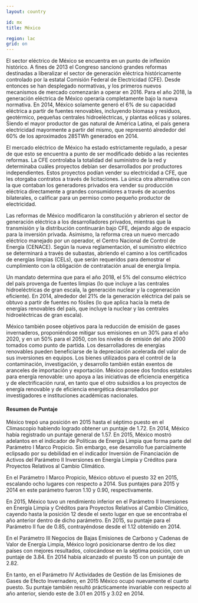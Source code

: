 ```yaml
---
layout: country

id: mx
title: México

region: lac
grid: on
---
```

El sector eléctrico de México se encuentra en un punto de inflexión histórico. A fines de 2013 el Congreso sancionó grandes reformas destinadas a liberalizar el sector de generación eléctrica históricamente controlado por la estatal Comisión Federal de Electricidad (CFE). Desde entonces se han desplegado normativas, y los primeros nuevos mecanismos de mercado comenzarán a operar en 2016. Para el año 2018, la generación eléctrica de México operaría completamente bajo la nueva normativa.
En 2014, México solamente generó el 6% de su capacidad eléctrica a partir de fuentes renovables, incluyendo biomasa y residuos, geotérmico, pequeñas centrales hidroeléctricas, y plantas eólicas y solares. Siendo el mayor productor de gas natural de América Latina, el país genera electricidad mayormente a partir del mismo, que representó alrededor del 60% de los aproximados 285TWh generados en 2014.

El mercado eléctrico de México ha estado estrictamente regulado, a pesar de que esto se encuentra a punto de ser modificado debido a las recientes reformas. La CFE controlaba la totalidad del suministro de la red y determinaba cuáles proyectos debían ser desarrollados por productores independientes. Estos proyectos podían vender su electricidad a CFE, que les otorgaba contratos a través de licitaciones. La única otra alternativa con la que contaban los generadores privados era vender su producción eléctrica directamente a grandes consumidores a través de acuerdos bilaterales, o calificar para un permiso como pequeño productor de electricidad.

Las reformas de México modificaron la constitución y abrieron el sector de generación eléctrica a los desarrolladores privados, mientras que la transmisión y la distribución continuarán bajo CFE, dejando algo de espacio para la inversión privada. Asimismo, la reforma crea un nuevo mercado eléctrico manejado por un operador, el Centro Nacional de Control de Energía (CENACE). Según la nueva reglamentación, el suministro eléctrico se determinará a través de subastas, abriendo el camino a los certificados de energías limpias (CELs), que serán requeridos para demostrar el cumplimiento con la obligación de contratación anual de energía limpia.

Un mandato determina que para el año 2018, el 5% del consumo eléctrico del país provenga de fuentes limpias (lo que incluye a las centrales hidroeléctricas de gran escala, la generación nuclear y la cogeneración eficiente). En 2014, alrededor del 21% de la generación eléctrica del país se obtuvo a partir de fuentes no fósiles (lo que aplica hacia la meta de energías renovables del país, que incluye la nuclear y las centrales hidroeléctricas de gran escala).

México también posee objetivos para la reducción de emisión de gases invernaderos, proponiéndose mitigar sus emisiones en un 30% para el año 2020, y en un 50% para el 2050, con los niveles de emisión del año 2000 tomados como punto de partida.
Los desarrolladores de energías renovables pueden beneficiarse de la depreciación acelerada del valor de sus inversiones en equipos. Los bienes utilizados para el control de la contaminación, investigación, y desarrollo también están exentos de aranceles de importación y exportación. México posee dos fondos estatales para energía renovable: uno apoya a las iniciativas de eficiencia energética y de electrificación rural, en tanto que el otro subsidios a los proyectos de energía renovable y de eficiencia energética desarrollados por investigadores e instituciones académicas nacionales.

#### Resumen de Puntaje

México trepó una posición en 2015 hasta el séptimo puesto en el Climascopio habiendo logrado obtener un puntaje de 1.72. En 2014, México había registrado un puntaje general de 1.57.
En 2015, México mostró adelantos en el indicador de Políticas de Energía Limpia que forma parte del Parámetro I Marco Propicio. Sin embargo, ese desarrollo fue parcialmente eclipsado por su debilidad en el indicador Inversión de Financiación de Activos  del Parámetro II Inversiones en Energía Limpia y Créditos para Proyectos Relativos al Cambio Climático.

En el Parámetro I Marco Propicio, México obtuvo el puesto 32 en 2015, escalando ocho lugares con respecto a 2014. Sus puntajes para 2015 y 2014 en este parámetro fueron 1.10 y 0.90, respectivamente. 

En 2015, México tuvo un rendimiento inferior en el Parámetro II Inversiones en Energía Limpia y Créditos para Proyectos Relativos al Cambio Climático, cayendo hasta la posición 12 desde el sexto lugar en que se encontraba el año anterior dentro de dicho parámetro. En 2015, su puntaje para el Parámetro II fue de 0.85, contrayéndose desde el 1.12 obtenido en 2014.

En el Parámetro III Negocios de Bajas Emisiones de Carbono y Cadenas de Valor de Energía Limpia, México logró posicionarse dentro de los diez países con mejores resultados, colocándose en la séptima posición, con un puntaje de 3.84. En 2014 había alcanzado el puesto 15 con un puntaje de 2.82.

En tanto, en el Parámetro IV Actividades de Gestión de las Emisiones de Gases de Efecto Invernadero, en 2015 México ocupó nuevamente el cuarto puesto. Su puntaje también resultó prácticamente invariable con respecto al año anterior, siendo este de 3.01 en 2015 y 3.02 en 2014.
